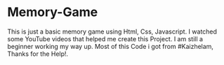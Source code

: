 # Memory-Game
This is just a basic memory game using Html, Css, Javascript. I watched some YouTube videos that helped me create this Project. I am still a beginner working my way up.
Most of this Code i got from #Kaizhelam, Thanks for the Help!.
